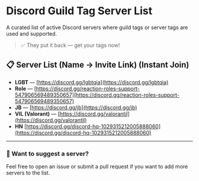 # Discord Guild Tag Server List

A curated list of active Discord servers where guild tags or server tags are used and supported.

> ✅ They put it back — get your tags now!

## 📋 Server List (Name → Invite Link) (Instant Join)

- **LGBT** — [https://discord.gg/lgbtqia](https://discord.gg/lgbtqia)  
- **Role** — [https://discord.gg/reaction-roles-support-547906569489350657](https://discord.gg/reaction-roles-support-547906569489350657)  
- **JB** — [https://discord.gg/jb](https://discord.gg/jb)  
- **VIL (Valorant)** — [https://discord.gg/valorantil](https://discord.gg/valorantil)
- **HN** [https://discord.gg/discord-hq-1029315212005888060](https://discord.gg/discord-hq-1029315212005888060)

---

### 💬 Want to suggest a server?

Feel free to open an issue or submit a pull request if you want to add more servers to the list.
